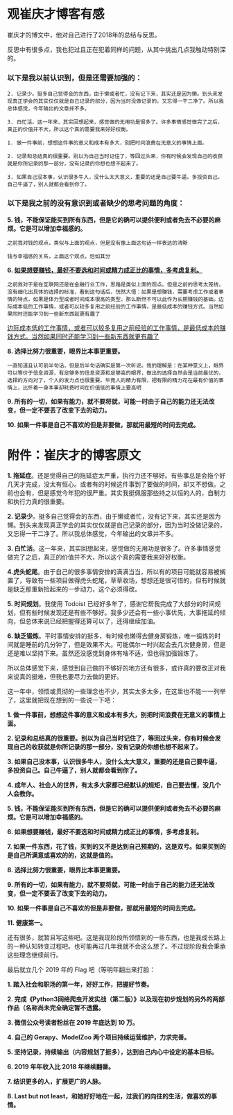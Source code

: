 # 观崔庆才博客有感

崔庆才的博文中，他对自己进行了2018年的总结与反思。

反思中有很多点，我也犯过且正在犯着同样的问题，从其中挑出几点我触动特别深的。

### 以下是我以前认识到，但是还需要加强的：

```
2. 记录少。挺多自己觉得会的东西，由于懒或者忙，没有记下来，其实还是因为懒。到头来发现真正学会的其实仅仅就是自己记录的部分，因为当时没做记录的，又忘得一干二净了。所以我总体感觉，今年输出的文章并不多。
```

```
3. 白忙活。这一年来，其实回想起来，感觉做的无用功是很多了。许多事情感觉做完了之后，真正的价值并不大，所以这个真的需要我来好好权衡。
```

```
1. 做一件事前，想想这件事的意义和成本有多大，别把时间浪费在无意义的事情上面。

2. 记录和总结真的很重要。别以为自己当时记住了，等回过头来，你有时候会发现自己的收获就是你所记录的那一部分，没有记录的你想也想不起来了。

3. 如果自己没本事，认识很多牛人，没什么太大意义，重要的还是自己要牛逼，多投资自己。自己牛逼了，别人就都会看到你了。
```

### 以下是我之前的没有意识到或者缺少的思考问题的角度：

**5. 钱，不能保证能买到所有东西，但是它的确可以提供便利或者免去不必要的麻烦。它是可以增加幸福感的。**

`之前我对钱的观点，类似与上面的观点，但是没有像上面这句话一样表达的清晰`

`钱与幸福感的关系，上面这个观点，恰如其分`

**6. <u>如果想要赚钱，最好不要选和时间或精力成正比的事情，多考虑复利。</u>**

`之前我对于是在互联网还是在金融行业工作，思路是类似上面的观点。但是之前的思考太笼统，没有细化出具体的选择的标准，看到这句话后，恍然大悟：如果是想赚钱，需要考虑工作或者事情的特点，如果是体力型或者时间成本很高的类型，那么断然不可以此作为长期赚钱的基础。边际成本低的工作事情，或者可以较多复用之前经验的工作事情，是最低成本的赚钱方式。当然如果同时还能学习到一些新东西就更有趣了`

<u>边际成本低的工作事情，或者可以较多复用之前经验的工作事情，是最低成本的赚钱方式。当然如果同时还能学习到一些新东西就更有趣了</u>

**8. 选择比努力很重要，眼界比本事更重要。**

`一直知道且认可前半句话，但是后半句话确实是第一次听说。我的理解是：在某种意义上，眼界可以等价于信息资源，有足够多的信息资源和足够高的眼界，做出的选择自然会是当前最优的，选择的方向对了，个人的发力点也很重要。毕竟人的精力有限，把有限的精力花在最有价值的事情上，比怀着一身本事却耗费时间在价值低的事情上要高明`

**9. 所有的一切，如果有能力，就不要将就，可能一时由于自己的能力还无法改变，但一定不要丢了改变下去的动力。**



**10. 如果一件事是自己不喜欢的但是非要做，那就用最短的时间去完成。**











# 附件：崔庆才的博客原文



**1. 拖延症**。还是觉得自己的拖延症太严重，执行力还不够好。有些事总是会拖个好几天才完成，没太有恒心。或者有的时候这件事到了要做的时间，却又不想做。之前也会有，但是感觉今年犯的很严重。其实我挺佩服那些持之以恒的人的，自制力和执行力真的很重要。

**2. 记录少**。挺多自己觉得会的东西，由于懒或者忙，没有记下来，其实还是因为懒。到头来发现真正学会的其实仅仅就是自己记录的部分，因为当时没做记录的，又忘得一干二净了。所以我总体感觉，今年输出的文章并不多。

**3. 白忙活**。这一年来，其实回想起来，感觉做的无用功是很多了。许多事情感觉做完了之后，真正的价值并不大，所以这个真的需要我来好好权衡。

**4.虎头蛇尾**。由于自己的很多事情安排的满满当当，所以有的项目可能就容易被搁置了，导致有一些项目做得虎头蛇尾，草草收场，想想还是很可惜的，但有时候就是缺乏那重新捡起来的一步动力，这个必须得改。

**5. 时间规划**。我使用 Todoist 已经好多年了，感谢它帮我完成了大部分的时间规划，但有些时候发现还是有些不够好。我多少还会有一些小事优先，大事拖延的倾向，但总体来说已经把握得还算可以了，还得继续加油。

**6. 缺乏锻炼**。平时事情安排的挺多，有时候也懒得去健身房锻炼，唯一锻炼的时间就是睡前的几分钟了，但是效果不大。可能偶尔一时兴起会去几次健身房，但是还是难以坚持下来。虽然还没感觉到身体有啥不适，但也得加强锻炼了。

所以总体感觉下来，感觉到自己做的不够好的地方还有很多，或许真的要改正对我来说真的挺难，但我也要尽力去做的更好。

这一年中，领悟或贯彻的一些理念也不少，其实太多太多，在这里也不能一一列举了，这里就把现在想到的一些说一下吧：

**1. 做一件事前，想想这件事的意义和成本有多大，别把时间浪费在无意义的事情上面。**

**2. 记录和总结真的很重要。别以为自己当时记住了，等回过头来，你有时候会发现自己的收获就是你所记录的那一部分，没有记录的你想也想不起来了。**

**3. 如果自己没本事，认识很多牛人，没什么太大意义，重要的还是自己要牛逼，多投资自己。自己牛逼了，别人就都会看到你了。**

**4. 成年人、社会人的世界，有太多大家都已经默认的规矩，自己要去懂，没几个人会教你。**

**5. 钱，不能保证能买到所有东西，但是它的确可以提供便利或者免去不必要的麻烦。它是可以增加幸福感的。**

**6. 如果想要赚钱，最好不要选和时间或精力成正比的事情，多考虑复利。**

**7. 如果一件东西，花了钱，买到的又不是达到自己预期的，这是双亏。如果买到的是自己所满意或喜欢的的，这就是值的。**

**8. 选择比努力很重要，眼界比本事更重要。**

**9. 所有的一切，如果有能力，就不要将就，可能一时由于自己的能力还无法改变，但一定不要丢了改变下去的动力。**

**10. 如果一件事是自己不喜欢的但是非要做，那就用最短的时间去完成。**

**11. 健康第一。**

还有很多，就暂且写这些吧。这是我现阶段所领悟到的一些东西，也是我成长路上的一种认知转变过程吧。也可能再过几年我就不会这么想了。不过现阶段我会秉承这些理念继续前行。

最后就立几个 2019 年的 Flag 吧（等明年翻出来打脸：

**1.  踏入社会和职场的第一年，好好工作，把握好节奏。**

**2. 完成《Python3网络爬虫开发实战（第二版）》以及现在初步规划的另外的两部作品（名称尚未完全确定暂不透露。**

**3. 微信公众号读者粉丝在 2019 年底达到 10 万。**

**4. 自己的 Gerapy、ModelZoo 两个项目持续运营维护，力求完善。**

**5. 坚持记录，持续输出（内容规划了挺多），达到自己内心中设定的基本目标。**

**6. 2019 年年收入比 2018 年继续翻番。**

**7. 结识更多的人，扩展更广的人脉。**

**8. Last but not least，和她好好地在一起，过我们的向往的生活，做喜欢的事情。**